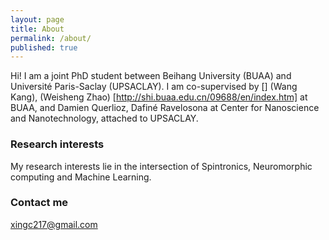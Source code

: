 ```yaml
---
layout: page
title: About
permalink: /about/
published: true
---
```



Hi! I am a joint PhD student between Beihang University (BUAA) and Université Paris-Saclay (UPSACLAY). I am co-supervised by [] (Wang Kang), (Weisheng Zhao) [http://shi.buaa.edu.cn/09688/en/index.htm] at BUAA, and Damien Querlioz, Dafiné Ravelosona at Center for Nanoscience and Nanotechnology, attached to UPSACLAY.   

### Research interests

My research interests lie in the intersection of Spintronics, Neuromorphic computing and Machine Learning.

### Contact me

[xingc217@gmail.com](mailto:xingc217@gmail.com)
